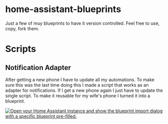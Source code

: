 # home-assistant-blueprints
Just a few of muy blueprints to have it version controlled. Feel free to use, copy, fork them.


# Scripts

## Notification Adapter
After getting a new phone I have to update all my automations. To make sure this was the last time doing this I made a script that works as an adapter for notifications. If I get a new phone again I just have to update the single script. To make it reusable for my wife's phone I turned it into a blueprint.

[![Open your Home Assistant instance and show the blueprint import dialog with a specific blueprint pre-filled.](https://my.home-assistant.io/badges/blueprint_import.svg)](https://my.home-assistant.io/redirect/blueprint_import/?blueprint_url=https://github.com/Apipa169/home-assistant-blueprints/blob/main/script/notification_adapter.yaml)
